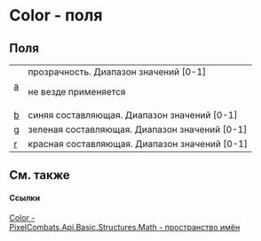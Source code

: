 # Color - поля




## Поля
<table>
<tr>
<td><a href="191804b9-533d-575c-cd13-32c4954b8f5f">a</a></td>
<td>прозрачность. Диапазон значений [0-1] <p>не везде применяется</p></td></tr>
<tr>
<td><a href="bdcf440d-271f-d03d-7062-5ba4dff9ef15">b</a></td>
<td>синяя составляющая. Диапазон значений [0-1]</td></tr>
<tr>
<td><a href="b7b0ffa2-3a64-aa25-f51b-f2b31455123b">g</a></td>
<td>зеленая составляющая. Диапазон значений [0-1]</td></tr>
<tr>
<td><a href="48b42861-3aa7-c017-9e35-c00a2a17f739">r</a></td>
<td>красная составляющая. Диапазон значений [0-1]</td></tr>
</table>

## См. также


#### Ссылки
<a href="31c3a770-ecf5-ed0f-644d-99dda847c665">Color - </a>  
<a href="9a3afb53-d505-325f-0368-fcd870e41d3f">PixelCombats.Api.Basic.Structures.Math - пространство имён</a>  
